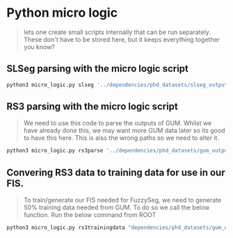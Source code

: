 # Python micro logic

> lets one create small scripts internally that can be run separately. These don't have to be stored here, but it keeps everything together you know?

## SLSeg parsing with the micro logic script
```bash
python3 micro_logic.py slseg '../dependencies/phd_datasets/slseg_outputs/gum/' True '../dependencies/phd_datasets/slseg_outputs/gum/binary'
```
## RS3 parsing with the micro logic script
> We need to use this code to parse the outputs of GUM. Whilst we have already done this, we may want more GUM data later so its good to have this here. This is also the wrong paths so we need to alter it.
```bash
python3 micro_logic.py rs3parse '../dependencies/phd_datasets/gum_outputs/original_gum_text/' True '../dependencies/phd_datasets/gum_outputs/original_gum_text_bin/'
```

## Convering RS3 data to training data for use in our FIS.
> To train/generate our FIS needed for FuzzySeg, we need to generate 50% training data needed from GUM. To do so we call the below function. 
> Run the below command from ROOT
```bash
python3 micro_logic.py rs3trainingdata "dependencies/phd_datasets/gum_outputs/original_gum_text/" "dependencies/phd_datasets/fuzzyseg_outputs/fis_training/"
```